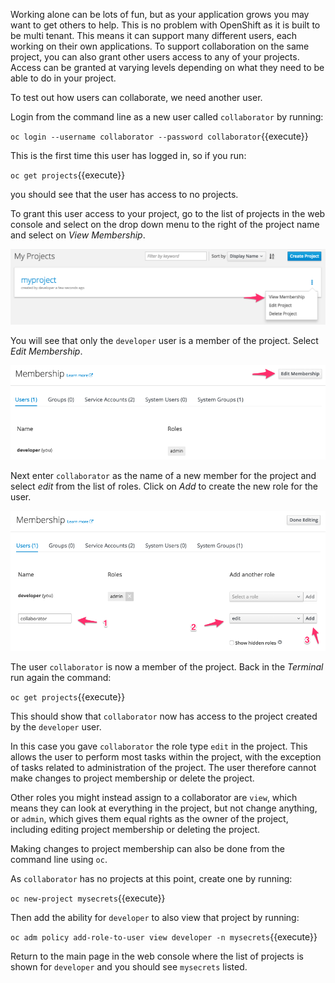 Working alone can be lots of fun, but as your application grows you may want to get others to help. This is no problem with OpenShift as it is built to be multi tenant. This means it can support many different users, each working on their own applications. To support collaboration on the same project, you can also grant other users access to any of your projects. Access can be granted at varying levels depending on what they need to be able to do in your project.

To test out how users can collaborate, we need another user.

Login from the command line as a new user called ``collaborator`` by running:

``oc login --username collaborator --password collaborator``{{execute}}

This is the first time this user has logged in, so if you run:

``oc get projects``{{execute}}

you should see that the user has access to no projects.

To grant this user access to your project, go to the list of projects in the web console and select on the drop down menu to the right of the project name and select on _View Membership_.

![View Project Membership](../../assets/introduction/cluster-access/03-view-project-membership.png)

You will see that only the ``developer`` user is a member of the project. Select _Edit Membership_.

![Edit Project Membership](../../assets/introduction/cluster-access/03-edit-project-membership.png)

Next enter ``collaborator`` as the name of a new member for the project and select _edit_ from the list of roles. Click on _Add_ to create the new role for the user.

![Add Member to Project](../../assets/introduction/cluster-access/03-add-member-to-project.png)

The user ``collaborator`` is now a member of the project. Back in the _Terminal_ run again the command:

``oc get projects``{{execute}}

This should show that ``collaborator`` now has access to the project created by the ``developer`` user.

In this case you gave ``collaborator`` the role type ``edit`` in the project. This allows the user to perform most tasks within the project, with the exception of tasks related to administration of the project. The user therefore cannot make changes to project membership or delete the project.

Other roles you might instead assign to a collaborator are ``view``, which means they can look at everything in the project, but not change anything, or ``admin``, which gives them equal rights as the owner of the project, including editing project membership or deleting the project.

Making changes to project membership can also be done from the command line using ``oc``.

As ``collaborator`` has no projects at this point, create one by running:

``oc new-project mysecrets``{{execute}}

Then add the ability for ``developer`` to also view that project by running:

``oc adm policy add-role-to-user view developer -n mysecrets``{{execute}}

Return to the main page in the web console where the list of projects is shown for ``developer`` and you should
see ``mysecrets`` listed.
